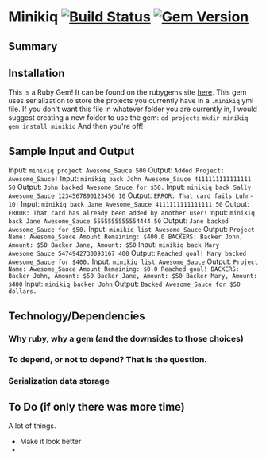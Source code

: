 
Minikiq [![Build Status](https://travis-ci.org/loganmeetsworld/minikiq.svg?branch=master)](https://travis-ci.org/loganmeetsworld/minikiq) [![Gem Version](https://badge.fury.io/rb/minikiq.svg)](https://badge.fury.io/rb/minikiq)
=========

## Summary

## Installation
This is a Ruby Gem! It can be found on the rubygems site [here](https://rubygems.org/gems/minikiq). This gem uses serialization to store the projects you currently have in a `.minikiq` yml file. If you don't want this file in whatever folder you are currently in, I would suggest creating a new folder to use the gem:
`cd projects`
`mkdir minikiq`
`gem install minikiq`
And then you're off!

## Sample Input and Output

Input: `minikiq project Awesome_Sauce 500`
Output: `Added Project: Awesome_Sauce!`
Input: `minikiq back John Awesome_Sauce 4111111111111111 50`
Output: `John backed Awesome_Sauce for $50.`
Input: `minikiq back Sally Awesome_Sauce 1234567890123456 10`
Output: `ERROR: That card fails Luhn-10!`
Input: `minikiq back Jane Awesome_Sauce 4111111111111111 50`
Output: `ERROR: That card has already been added by another user!`
Input: `minikiq back Jane Awesome_Sauce 5555555555554444 50`
Output: `Jane backed Awesome_Sauce for $50.`
Input: `minikiq list Awesome_Sauce`
Output: `Project Name: Awesome_Sauce
Amount Remaining: $400.0
BACKERS:
Backer John, Amount: $50
Backer Jane, Amount: $50`
Input: `minikiq back Mary Awesome_Sauce 5474942730093167 400`
Output: `Reached goal!
Mary backed Awesome_Sauce for $400.`
Input: `minikiq list Awesome_Sauce`
Output: `Project Name: Awesome_Sauce
Amount Remaining: $0.0
Reached goal!
BACKERS:
Backer John, Amount: $50
Backer Jane, Amount: $50
Backer Mary, Amount: $400`
Input: `minikiq backer John`
Output: `Backed Awesome_Sauce for $50 dollars.`

## Technology/Dependencies
### Why ruby, why a gem (and the downsides to those choices)
### To depend, or not to depend? That is the question.
### Serialization data storage

## To Do (if only there was more time)
A lot of things.
* Make it look better
* 
